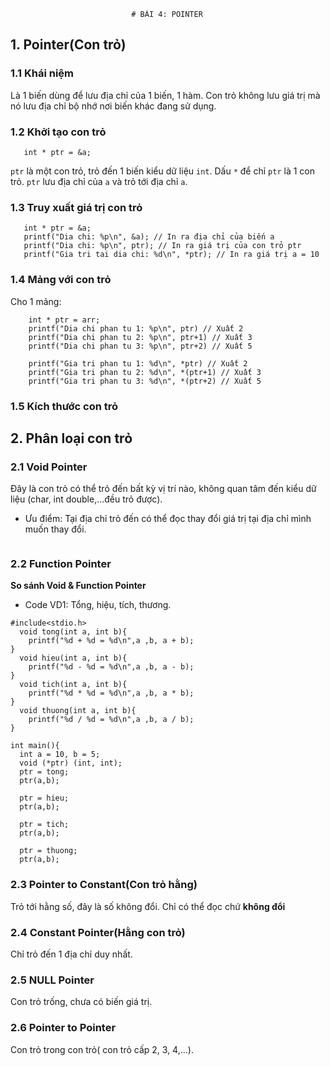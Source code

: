                                # BÀI 4: POINTER

## 1. Pointer(Con trỏ)

### 1.1 Khái niệm
   Là 1 biến dùng để lưu địa chỉ của 1 biến, 1 hàm. Con trỏ không lưu giá trị mà nó lưu địa chỉ bộ nhớ nơi biến khác đang sử dụng.

### 1.2 Khởi tạo con trỏ

```int a = 10;
   int * ptr = &a;  
```
   `ptr` là một con trỏ, trỏ đến 1 biến kiểu dữ liệu `int`. Dấu `*` để chỉ `ptr` là 1 con trỏ.
   `ptr` lưu địa chỉ của `a` và trỏ tới địa chỉ `a`.
   
### 1.3 Truy xuất giá trị con trỏ

```int a = 10;
   int * ptr = &a;
   printf("Dia chi: %p\n", &a); // In ra địa chỉ của biến a
   printf("Dia chi: %p\n", ptr); // In ra giá trị của con trỏ ptr
   printf("Gia tri tai dia chi: %d\n", *ptr); // In ra giá trị a = 10
```

### 1.4 Mảng với con trỏ

Cho 1 mảng:
``` int arr[] = { 2, 3, 5, 7, 8 };
    int * ptr = arr;
    printf("Dia chi phan tu 1: %p\n", ptr) // Xuất 2
    printf("Dia chi phan tu 2: %p\n", ptr+1) // Xuất 3
    printf("Dia chi phan tu 3: %p\n", ptr+2) // Xuất 5

    printf("Gia tri phan tu 1: %d\n", *ptr) // Xuất 2
    printf("Gia tri phan tu 2: %d\n", *(ptr+1) // Xuất 3
    printf("Gia tri phan tu 3: %d\n", *(ptr+2) // Xuất 5   
```
### 1.5 Kích thước con trỏ

## 2. Phân loại con trỏ

### 2.1 Void Pointer
   Đây là con trỏ có thể trỏ đến bất kỳ vị trí nào, không quan tâm đến kiểu dữ liệu (char, int double,...đều trỏ được).
   - Ưu điểm: Tại địa chỉ trỏ đến có thể đọc thay đổi giá trị tại địa chỉ mình muốn thay đổi.

```void * ptr; //Khai bao con tro Void
```

### 2.2 Function Pointer

**So sánh Void & Function Pointer**

- Code VD1: Tổng, hiệu, tích, thương.

```
#include<stdio.h>
  void tong(int a, int b){
    printf("%d + %d = %d\n",a ,b, a + b); 
}
  void hieu(int a, int b){
    printf("%d - %d = %d\n",a ,b, a - b); 
}
  void tich(int a, int b){
    printf("%d * %d = %d\n",a ,b, a * b); 
}
  void thuong(int a, int b){
    printf("%d / %d = %d\n",a ,b, a / b); 
}

int main(){
  int a = 10, b = 5;
  void (*ptr) (int, int);
  ptr = tong;
  ptr(a,b);

  ptr = hieu;
  ptr(a,b);

  ptr = tich;
  ptr(a,b);

  ptr = thuong;
  ptr(a,b);
```
   
### 2.3 Pointer to Constant(Con trỏ hằng)
   Trỏ tới hằng số, đây là số không đổi. Chỉ có thể đọc chứ **không đổi**  
   
### 2.4 Constant Pointer(Hằng con trỏ)
   Chỉ trỏ đến 1 địa chỉ duy nhất.
   
### 2.5 NULL Pointer
   Con trỏ trống, chưa có biến giá trị.
   
### 2.6 Pointer to Pointer
   Con trỏ trong con trỏ( con trỏ cấp 2, 3, 4,...).

















   
